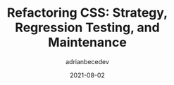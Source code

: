 ---
author: adrianbecedev
date: 2021-08-02
permalink: false
publisher: smashingmag
tags:
  - css
  - maintenance
  - refactoring
  - testing
  - strategies
target_url: https://www.smashingmagazine.com/2021/08/refactoring-css-strategy-regression-testing-maintenance-part2/
title: "Refactoring CSS: Strategy, Regression Testing, and Maintenance"
---